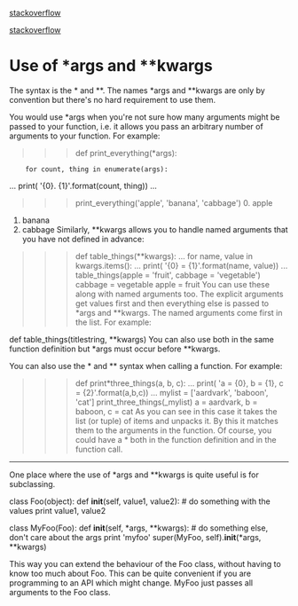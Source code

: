[stackoverflow](https://stackoverflow.com/questions/3394835/use-of-args-and-kwargs)

[stackoverflow](https://stackoverflow.com/questions/1769403/what-is-the-purpose-and-use-of-kwargs)

# Use of \*args and \*\*kwargs

The syntax is the * and \*\*. The names *args and \*\*kwargs are only by convention but there's no hard requirement to use them.

You would use \*args when you're not sure how many arguments might be passed to your function, i.e. it allows you pass an arbitrary number of arguments to your function. For example:

> > > def print_everything(\*args):

        for count, thing in enumerate(args):

... print( '{0}. {1}'.format(count, thing))
...

> > > print_everything('apple', 'banana', 'cabbage') 0. apple

1. banana
2. cabbage
   Similarly, \*\*kwargs allows you to handle named arguments that you have not defined in advance:

> > > def table_things(**kwargs):
> > > ... for name, value in kwargs.items():
> > > ... print( '{0} = {1}'.format(name, value))
> > > ...
> > > table_things(apple = 'fruit', cabbage = 'vegetable')
> > > cabbage = vegetable
> > > apple = fruit
> > > You can use these along with named arguments too. The explicit arguments get values first and then everything else is passed to \*args and **kwargs. The named arguments come first in the list. For example:

def table_things(titlestring, **kwargs)
You can also use both in the same function definition but \*args must occur before **kwargs.

You can also use the \* and \*\* syntax when calling a function. For example:

> > > def print*three_things(a, b, c):
> > > ... print( 'a = {0}, b = {1}, c = {2}'.format(a,b,c))
> > > ...
> > > mylist = ['aardvark', 'baboon', 'cat']
> > > print_three_things(\_mylist)
> > > a = aardvark, b = baboon, c = cat
> > > As you can see in this case it takes the list (or tuple) of items and unpacks it. By this it matches them to the arguments in the function. Of course, you could have a * both in the function definition and in the function call.

---

One place where the use of \*args and \*\*kwargs is quite useful is for subclassing.

class Foo(object):
def **init**(self, value1, value2): # do something with the values
print value1, value2

class MyFoo(Foo):
def **init**(self, *args, \*\*kwargs): # do something else, don't care about the args
print 'myfoo'
super(MyFoo, self).**init**(*args, \*\*kwargs)

This way you can extend the behaviour of the Foo class, without having to know too much about Foo. This can be quite convenient if you are programming to an API which might change. MyFoo just passes all arguments to the Foo class.
